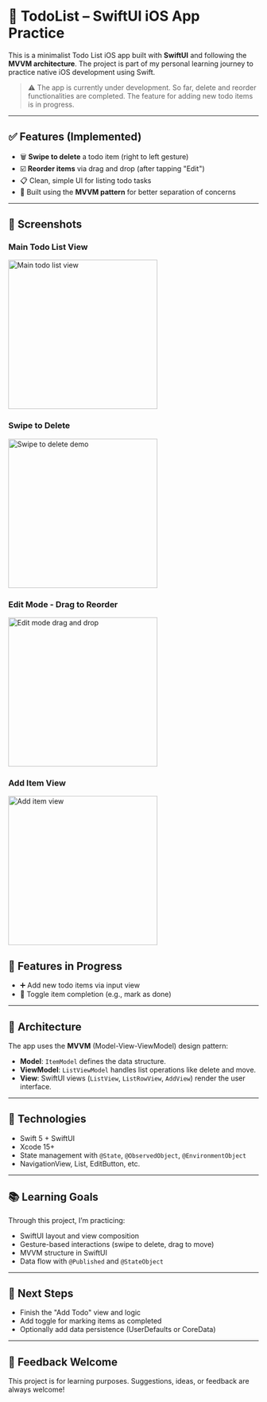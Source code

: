 # 📝 TodoList – SwiftUI iOS App Practice

This is a minimalist Todo List iOS app built with **SwiftUI** and following the **MVVM architecture**. The project is part of my personal learning journey to practice native iOS development using Swift.

> ⚠️ The app is currently under development. So far, delete and reorder functionalities are completed. The feature for adding new todo items is in progress.

---

## ✅ Features (Implemented)

- 🗑 **Swipe to delete** a todo item (right to left gesture)
- ☑️ **Reorder items** via drag and drop (after tapping "Edit")
- 📋 Clean, simple UI for listing todo tasks
- 📐 Built using the **MVVM pattern** for better separation of concerns

---

## 📱 Screenshots

### Main Todo List View
<img src="TodoList/screenshots/ListView.png" width="300" alt="Main todo list view">

### Swipe to Delete
<img src="TodoList/screenshots/ListView-delete.png" width="300" alt="Swipe to delete demo">

### Edit Mode - Drag to Reorder
<img src="TodoList/screenshots/ListView-move.png" width="300" alt="Edit mode drag and drop">

### Add Item View
<img src="TodoList/screenshots/AddView.png" width="300" alt="Add item view">


## 🚧 Features in Progress

- ➕ Add new todo items via input view
- 📝 Toggle item completion (e.g., mark as done)

---

## 🧠 Architecture

The app uses the **MVVM** (Model-View-ViewModel) design pattern:

- **Model**: `ItemModel` defines the data structure.
- **ViewModel**: `ListViewModel` handles list operations like delete and move.
- **View**: SwiftUI views (`ListView`, `ListRowView`, `AddView`) render the user interface.

---

## 🔧 Technologies

- Swift 5 + SwiftUI
- Xcode 15+
- State management with `@State`, `@ObservedObject`, `@EnvironmentObject`
- NavigationView, List, EditButton, etc.

---

## 📚 Learning Goals

Through this project, I’m practicing:

- SwiftUI layout and view composition
- Gesture-based interactions (swipe to delete, drag to move)
- MVVM structure in SwiftUI
- Data flow with `@Published` and `@StateObject`

---

## 🧪 Next Steps

- Finish the "Add Todo" view and logic
- Add toggle for marking items as completed
- Optionally add data persistence (UserDefaults or CoreData)

---

## 💬 Feedback Welcome

This project is for learning purposes. Suggestions, ideas, or feedback are always welcome!
